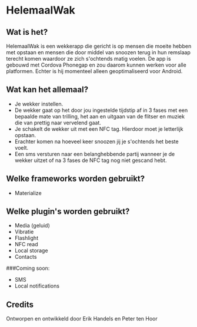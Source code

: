 # HelemaalWak

## Wat is het?

HelemaalWak is een wekkerapp die gericht is op mensen die moeite hebben met opstaan en mensen die door middel van snoozen terug in hun remslaap terecht komen waardoor ze zich s'ochtends matig voelen. De app is gebouwd met Cordova Phonegap en zou daarom kunnen werken voor alle platformen. Echter is hij momenteel alleen geoptimaliseerd voor Android.

## Wat kan het allemaal?

- Je wekker instellen.
- De wekker gaat op het door jou ingestelde tijdstip af in 3 fases met een bepaalde mate van trilling, het aan en uitgaan van de flitser en muziek die van prettig naar vervelend gaat.
- Je schakelt de wekker uit met een NFC tag. Hierdoor moet je letterlijk opstaan.
- Erachter komen na hoeveel keer snoozen jij je s'ochtends het beste voelt.
- Een sms versturen naar een belanghebbende partij wanneer je de wekker uitzet of na 3 fases de NFC tag nog niet gescand hebt.

## Welke frameworks worden gebruikt?

- Materialize

## Welke plugin's worden gebruikt?

- Media (geluid)
- Vibratie
- Flashlight
- NFC read
- Local storage
- Contacts

###Coming soon:

- SMS
- Local notifications

## Credits

Ontworpen en ontwikkeld door Erik Handels en Peter ten Hoor
